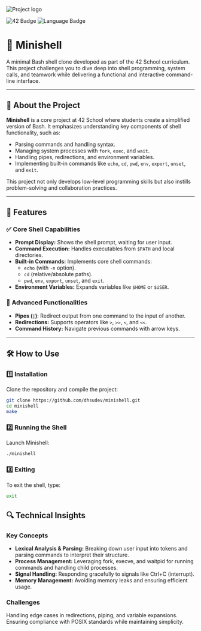 ![Project logo][repo_logo_img]

![42 Badge][42_badge]
![Language Badge][language_badge]

# 🐚 **Minishell**  
A minimal Bash shell clone developed as part of the 42 School curriculum. This project challenges you to dive deep into shell programming, system calls, and teamwork while delivering a functional and interactive command-line interface.

---

## 🌟 **About the Project**

**Minishell** is a core project at 42 School where students create a simplified version of Bash. It emphasizes understanding key components of shell functionality, such as:  
- Parsing commands and handling syntax.  
- Managing system processes with `fork`, `exec`, and `wait`.  
- Handling pipes, redirections, and environment variables.  
- Implementing built-in commands like `echo`, `cd`, `pwd`, `env`, `export`, `unset`, and `exit`.  

This project not only develops low-level programming skills but also instills problem-solving and collaboration practices.

---

## 🚀 **Features**

### ✅ **Core Shell Capabilities**
- **Prompt Display:** Shows the shell prompt, waiting for user input.  
- **Command Execution:** Handles executables from `$PATH` and local directories.  
- **Built-in Commands:** Implements core shell commands:
  - `echo` (with `-n` option).
  - `cd` (relative/absolute paths).
  - `pwd`, `env`, `export`, `unset`, and `exit`.
- **Environment Variables:** Expands variables like `$HOME` or `$USER`.  

### 🔗 **Advanced Functionalities**
- **Pipes (`|`)**: Redirect output from one command to the input of another.  
- **Redirections:** Supports operators like `>`, `>>`, `<`, and `<<`.  
- **Command History:** Navigate previous commands with arrow keys.  

---

## 🛠️ **How to Use**

### 1️⃣ **Installation**  
Clone the repository and compile the project:  
```bash
git clone https://github.com/dhsudev/minishell.git
cd minishell
make
```
### 2️⃣ Running the Shell
Launch Minishell:
```bash
./minishell
```

### 3️⃣ Exiting
To exit the shell, type:
```bash
exit
```

## 🔍 Technical Insights
### Key Concepts
- **Lexical Analysis & Parsing:** Breaking down user input into tokens and parsing commands to interpret their structure.
- **Process Management:** Leveraging fork, execve, and waitpid for running commands and handling child processes.
- **Signal Handling:** Responding gracefully to signals like Ctrl+C (interrupt).
- **Memory Management:** Avoiding memory leaks and ensuring efficient usage.
### Challenges
Handling edge cases in redirections, piping, and variable expansions.
Ensuring compliance with POSIX standards while maintaining simplicity.

[repo_logo_img]: https://github.com/ayogun/42-project-badges/raw/main/badges/minishelle.png
[42_badge]:  https://img.shields.io/badge/cursus-black?logo=42&
[language_badge]:  https://img.shields.io/badge/project-purple?logo=C&
